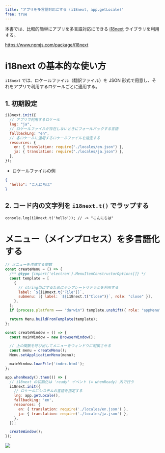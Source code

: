 ```yaml
---
title: "アプリを多言語対応にする (i18next, app.getLocale)"
free: true
---
```


本書では、比較的簡単にアプリを多言語対応にできる [i18next](https://www.npmjs.com/package/i18next) ライブラリを利用する。

https://www.npmjs.com/package/i18next

# i18next の基本的な使い方

`i18next` では、ロケールファイル（翻訳ファイル）を JSON 形式で用意し、それをアプリで利用するロケールごとに適用する。

## 1. 初期設定

```js
i18next.init({
  // アプリで利用するロケール
  lng: "ja",
  // ロケールファイルが存在しないときにフォールバックする言語
  fallbackLng: "en",
  // 各ロケールに適用するロケールファイルを指定する
  resources: {
    en: { translation: require("./locales/en.json") },
    ja: { translation: require("./locales/ja.json") },
  },
});
```

- ロケールファイルの例

```json:locales/js.json
{
  "hello": "こんにちは"
}
```

## 2. コード内の文字列を `i18next.t()` でラップする

```js:JavaScript
console.log(i18next.t('hello')); // -> "こんにちは"
```

# メニュー（メインプロセス）を多言語化する

```js:main.js
// メニューを作成する関数
const createMenu = () => {
  /** @type {import('electron').MenuItemConstructorOptions[]} */
  const template = [
    {
      // string型にするためにテンプレートリテラルを利用する
      label: `${i18next.t("File")}`,
      submenu: [{ label: `${i18next.t("Close")}`, role: "close" }],
    },
  ];
  if (process.platform === "darwin") template.unshift({ role: "appMenu" });

  return Menu.buildFromTemplate(template);
};

const createWindow = () => {
  const mainWindow = new BrowserWindow();

  // 上の関数を呼び出してメニューをウィンドウに附属させる
  const menu = createMenu();
  Menu.setApplicationMenu(menu);

  mainWindow.loadFile('index.html');
};

app.whenReady().then(() => {
  // i18next の初期化は 'ready' イベント (= whenReady) 内で行う
  i18next.init({
    // ロケールにシステムの言語を指定する
    lng: app.getLocale(),
    fallbackLng: 'en',
    resources: {
      en: { translation: require('./locales/en.json') },
      ja: { translation: require('./locales/ja.json') },
    },
  });

  createWindow();
});
```

![](https://storage.googleapis.com/zenn-user-upload/f200beb341d7-20221001.png)
